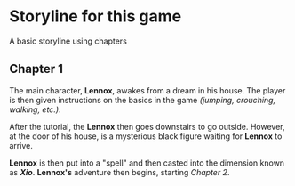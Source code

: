 # Storyline for this game
A basic storyline using chapters

## Chapter 1
The main character, **Lennox**, awakes from a dream in his house. The player is then given instructions on the basics in the game _(jumping, crouching, walking, etc.)_.

After the tutorial, the **Lennox** then goes downstairs to go outside. However, at the door of his house, is a mysterious black figure waiting for **Lennox** to arrive.

**Lennox** is then put into a "spell" and then casted into the dimension known as _**Xio**_. **Lennox's** adventure then begins, starting _Chapter 2_.
